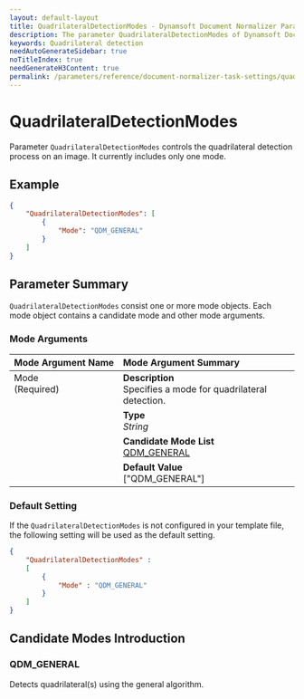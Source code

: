 ```yaml
---
layout: default-layout
title: QuadrilateralDetectionModes - Dynamsoft Document Normalizer Parameters
description: The parameter QuadrilateralDetectionModes of Dynamsoft Document Normalizer is XXX.
keywords: Quadrilateral detection
needAutoGenerateSidebar: true
noTitleIndex: true
needGenerateH3Content: true
permalink: /parameters/reference/document-normalizer-task-settings/quadrilateral-detection-modes.html
---
```


# QuadrilateralDetectionModes

Parameter `QuadrilateralDetectionModes` controls the quadrilateral detection process on an image. It currently includes only one mode.

## Example

```json
{
    "QuadrilateralDetectionModes": [
        {
            "Mode": "QDM_GENERAL"
        }
    ]
}
```

## Parameter Summary

`QuadrilateralDetectionModes` consist one or more mode objects. Each mode object contains a candidate mode and other mode arguments.

### Mode Arguments

<table style = "text-align:left">
    <thead>
        <tr>
            <th nowrap="nowrap">Mode Argument Name</th>
            <th nowrap="nowrap">Mode Argument Summary</th>
        </tr>
    </thead>
    <tr>
        <td rowspan = "4" style="vertical-align:text-top">Mode<br>(Required)</td>
        <td><b>Description</b><br>Specifies a mode for quadrilateral detection.
        </td>
    </tr>
    <tr>
        <td><b>Type</b><br><i>String</i>
        </td>
    </tr>
    <tr>
        <td><b>Candidate Mode List</b><br><a href = "#qdm_general">QDM_GENERAL</a>
        </td>
    </tr>
    <tr>
        <td><b>Default Value</b><br>["QDM_GENERAL"]
        </td>
    </tr>
</table>

### Default Setting

If the `QuadrilateralDetectionModes` is not configured in your template file, the following setting will be used as the default setting.

```json
{
    "QuadrilateralDetectionModes" : 
    [
        {
            "Mode" : "QDM_GENERAL"
        }
    ]
}
```

## Candidate Modes Introduction

### QDM_GENERAL

Detects quadrilateral(s) using the general algorithm.
